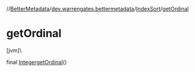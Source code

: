 //[BetterMetadata](../../../index.md)/[dev.warrengates.bettermetadata](../index.md)/[IndexSort](index.md)/[getOrdinal](get-ordinal.md)

# getOrdinal

[jvm]\

final [Integer](https://docs.oracle.com/javase/8/docs/api/java/lang/Integer.html)[getOrdinal](get-ordinal.md)()
